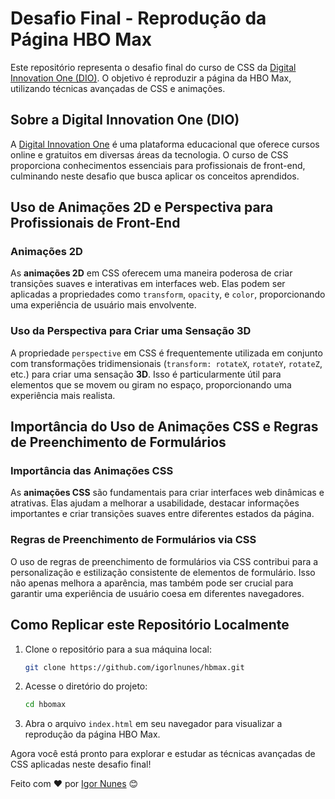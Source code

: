 # Desafio Final - Reprodução da Página HBO Max

Este repositório representa o desafio final do curso de CSS da [Digital Innovation One (DIO)](https://www.dio.me/). O objetivo é reproduzir a página da HBO Max, utilizando técnicas avançadas de CSS e animações.

## Sobre a Digital Innovation One (DIO)

A [Digital Innovation One](https://www.dio.me/) é uma plataforma educacional que oferece cursos online e gratuitos em diversas áreas da tecnologia. O curso de CSS proporciona conhecimentos essenciais para profissionais de front-end, culminando neste desafio que busca aplicar os conceitos aprendidos.

## Uso de Animações 2D e Perspectiva para Profissionais de Front-End

### Animações 2D

As **animações 2D** em CSS oferecem uma maneira poderosa de criar transições suaves e interativas em interfaces web. Elas podem ser aplicadas a propriedades como `transform`, `opacity`, e `color`, proporcionando uma experiência de usuário mais envolvente.

### Uso da Perspectiva para Criar uma Sensação 3D

A propriedade `perspective` em CSS é frequentemente utilizada em conjunto com transformações tridimensionais (`transform: rotateX`, `rotateY`, `rotateZ`, etc.) para criar uma sensação **3D**. Isso é particularmente útil para elementos que se movem ou giram no espaço, proporcionando uma experiência mais realista.

## Importância do Uso de Animações CSS e Regras de Preenchimento de Formulários

### Importância das Animações CSS

As **animações CSS** são fundamentais para criar interfaces web dinâmicas e atrativas. Elas ajudam a melhorar a usabilidade, destacar informações importantes e criar transições suaves entre diferentes estados da página.

### Regras de Preenchimento de Formulários via CSS

O uso de regras de preenchimento de formulários via CSS contribui para a personalização e estilização consistente de elementos de formulário. Isso não apenas melhora a aparência, mas também pode ser crucial para garantir uma experiência de usuário coesa em diferentes navegadores.

## Como Replicar este Repositório Localmente

1. Clone o repositório para a sua máquina local:

    ```bash
    git clone https://github.com/igorlnunes/hbmax.git
    ```

2. Acesse o diretório do projeto:

    ```bash
    cd hbomax
    ```

3. Abra o arquivo `index.html` em seu navegador para visualizar a reprodução da página HBO Max.

Agora você está pronto para explorar e estudar as técnicas avançadas de CSS aplicadas neste desafio final!


Feito com ❤️ por [Igor Nunes](https://github.com/igorlnunes) 😊